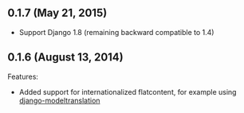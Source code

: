 ## 0.1.7 (May 21, 2015)

  - Support Django 1.8 (remaining backward compatible to 1.4)

## 0.1.6 (August 13, 2014)

Features:

  - Added support for internationalized flatcontent, for example using
    [django-modeltranslation](https://github.com/deschler/django-modeltranslation)
